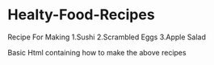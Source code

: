 # Healty-Food-Recipes

Recipe For Making 
1.Sushi
2.Scrambled Eggs
3.Apple Salad

Basic Html containing how to make the above recipes